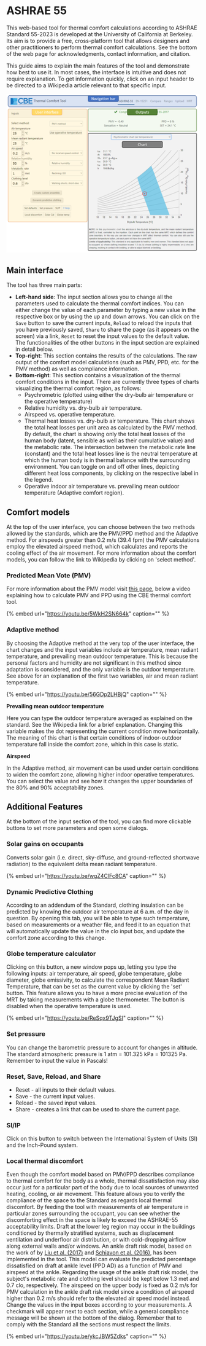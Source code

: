# ASHRAE 55

This web-based tool for thermal comfort calculations according to ASHRAE Standard 55-2023 is developed at the University of California at Berkeley. Its aim is to provide a free, cross-platform tool that allows designers and other practitioners to perform thermal comfort calculations. See the bottom of the web page for acknowledgments, contact information, and citation.

This guide aims to explain the main features of the tool and demonstrate how best to use it. In most cases, the interface is intuitive and does not require explanation. To get information quickly, click on an input header to be directed to a Wikipedia article relevant to that specific input.

![EN page layout](../.gitbook/assets/help-ASHRAE.png)

## Main interface

The tool has three main parts:

* **Left-hand side**: The input section allows you to change all the parameters used to calculate the thermal comfort indices. You can either change the value of each parameter by typing a new value in the respective box or by using the up and down arrows. You can click on the `Save` button to save the current inputs, `Reload` to reload the inputs that you have previously saved, `Share` to share the page \(as it appears on the screen\) via a link, `Reset` to reset the input values to the default value. The functionalities of the other buttons in the input section are explained in detail below.
* **Top-right**: This section contains the results of the calculations. The raw output of the comfort model calculations \(such as PMV, PPD, etc. for the PMV method\) as well as compliance information.
* **Bottom-right**: This section contains a visualization of the thermal comfort conditions in the input. There are currently three types of charts visualizing the thermal comfort region, as follows:
  * Psychrometric \(plotted using either the dry-bulb air temperature or the operative temperature\)
  * Relative humidity vs. dry-bulb air temperature.
  * Airspeed vs. operative temperature.
  * Thermal heat losses vs. dry-bulb air temperature. This chart shows the total heat losses per unit area as calculated by the PMV method. By default, the chart is showing only the total heat losses of the human body \(latent, sensible as well as their cumulative value\) and the metabolic rate. The intersection between the metabolic rate line \(constant\) and the total heat losses line is the neutral temperature at which the human body is in thermal balance with the surrounding environment. You can toggle on and off other lines, depicting different heat loss components, by clicking on the respective label in the legend.
  * Operative indoor air temperature vs. prevailing mean outdoor temperature \(Adaptive comfort region\).

## Comfort models

At the top of the user interface, you can choose between the two methods allowed by the standards, which are the PMV/PPD method and the Adaptive method. For airspeeds greater than 0.2 m/s \(39.4 fpm\) the PMV calculations employ the elevated airspeed method, which calculates and reports the cooling effect of the air movement. For more information about the comfort models, you can follow the link to Wikipedia by clicking on 'select method'.

### Predicted Mean Vote \(PMV\)

For more information about the PMV model visit [this page](pmv.md), below a video explaining how to calculate PMV and PPD using the CBE thermal comfort tool.

{% embed url="https://youtu.be/5WkH2SN664k" caption="" %}

### Adaptive method

By choosing the Adaptive method at the very top of the user interface, the chart changes and the input variables include air temperature, mean radiant temperature, and prevailing mean outdoor temperature. This is because the personal factors and humidity are not significant in this method since adaptation is considered, and the only variable is the outdoor temperature. See above for an explanation of the first two variables, air and mean radiant temperature.

{% embed url="https://youtu.be/56GDp2LHBjQ" caption="" %}

**Prevailing mean outdoor temperature**

Here you can type the outdoor temperature averaged as explained on the standard. See the Wikipedia link for a brief explanation. Changing this variable makes the dot representing the current condition move horizontally. The meaning of this chart is that certain conditions of indoor-outdoor temperature fall inside the comfort zone, which in this case is static.

**Airspeed**

In the Adaptive method, air movement can be used under certain conditions to widen the comfort zone, allowing higher indoor operative temperatures. You can select the value and see how it changes the upper boundaries of the 80% and 90% acceptability zones.

## Additional Features

At the bottom of the input section of the tool, you can find more clickable buttons to set more parameters and open some dialogs.

### Solar gains on occupants

Converts solar gain \(i.e. direct, sky-diffuse, and ground-reflected shortwave radiation\) to the equivalent delta mean radiant temperature.

{% embed url="https://youtu.be/wgZ4ClFc8CA" caption="" %}

### Dynamic Predictive Clothing

According to an addendum of the Standard, clothing insulation can be predicted by knowing the outdoor air temperature at 6 a.m. of the day in question. By opening this tab, you will be able to type such temperature, based on measurements or a weather file, and feed it to an equation that will automatically update the value in the clo input box, and update the comfort zone according to this change.

### Globe temperature calculator

Clicking on this button, a new window pops up, letting you type the following inputs: air temperature, air speed, globe temperature, globe diameter, globe emissivity, to calculate the correspondent Mean Radiant Temperature, that can be set as the current value by clicking the 'set' button. This feature allows you to have a more precise evaluation of the MRT by taking measurements with a globe thermometer. The button is disabled when the operative temperature is used.

{% embed url="https://youtu.be/ReSqx9TJgSI" caption="" %}

### Set pressure

You can change the barometric pressure to account for changes in altitude. The standard atmospheric pressure is 1 atm = 101.325 kPa = 101325 Pa. Remember to input the value in Pascals!

### Reset, Save, Reload, and Share

* Reset - all inputs to their default values.
* Save - the current input values.
* Reload - the saved input values.
* Share - creates a link that can be used to share the current page.

### SI/IP

Click on this button to switch between the International System of Units \(SI\) and the Inch-Pound system.

### Local thermal discomfort

Even though the comfort model based on PMV/PPD describes compliance to thermal comfort for the body as a whole, thermal dissatisfaction may also occur just for a particular part of the body due to local sources of unwanted heating, cooling, or air movement. This feature allows you to verify the compliance of the space to the Standard as regards local thermal discomfort. By feeding the tool with measurements of air temperature in particular zones surrounding the occupant, you can see whether the discomforting effect in the space is likely to exceed the ASHRAE-55 acceptability limits. Draft at the lower leg region may occur in the buildings conditioned by thermally stratified systems, such as displacement ventilation and underfloor air distribution, or with cold-dropping airflow along external walls and/or windows. An ankle draft risk model, based on the work of by [Liu et al. \(2017\)](https://escholarship.org/uc/item/9076254n) and [Schiavon et al. \(2016\)](https://escholarship.org/uc/item/4p692575), has been implemented in the tool. This model can evaluate the predicted percentage dissatisfied on draft at ankle level \(PPD AD\) as a function of PMV and airspeed at the ankle. Regarding the usage of the ankle draft risk model, the subject's metabolic rate and clothing level should be kept below 1.3 met and 0.7 clo, respectively. The airspeed on the upper body is fixed as 0.2 m/s for PMV calculation in the ankle draft risk model since a condition of airspeed higher than 0.2 m/s should refer to the elevated air speed model instead. Change the values in the input boxes according to your measurements. A checkmark will appear next to each section, while a general compliance message will be shown at the bottom of the dialog. Remember that to comply with the Standard all the sections must respect the limits.

{% embed url="https://youtu.be/ykcJBW5Zdks" caption="" %}

